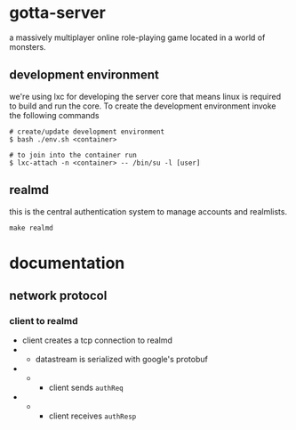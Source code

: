 # gotta-server

a massively multiplayer online role-playing game located in a world of monsters.

## development environment

we're using lxc for developing the server core that means linux is required to build and run the core.
To create the development environment invoke the following commands

    # create/update development environment
    $ bash ./env.sh <container>

    # to join into the container run
    $ lxc-attach -n <container> -- /bin/su -l [user]

## realmd

this is the central authentication system to manage accounts and realmlists.

    make realmd

# documentation

## network protocol

### client to realmd

* client creates a tcp connection to realmd
* * datastream is serialized with google's protobuf
* * * client sends `authReq`
* * * client receives `authResp`
